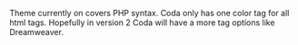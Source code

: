 Theme currently on covers PHP syntax. Coda only has one color tag for all html tags. Hopefully in version 2 Coda will have a more tag options like Dreamweaver.